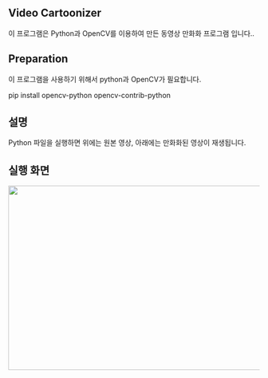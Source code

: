 <h2>Video Cartoonizer</h2>
<p>이 프로그램은 Python과 OpenCV를 이용하여 만든 동영상 만화화 프로그램 입니다..</p>

<h2>Preparation</h2>
이 프로그램을 사용하기 위해서 python과 OpenCV가 필요합니다.
<p>pip install opencv-python opencv-contrib-python</p>

<h2>설명</h2>
Python 파일을 실행하면 위에는 원본 영상, 아래에는 만화화된 영상이 재생됩니다.<br>

<h2>실행 화면</h2>
<img src="https://user-images.githubusercontent.com/5174517/226780452-cd065b99-1367-4911-b256-138f1fe59848.png" width="700" height="370">